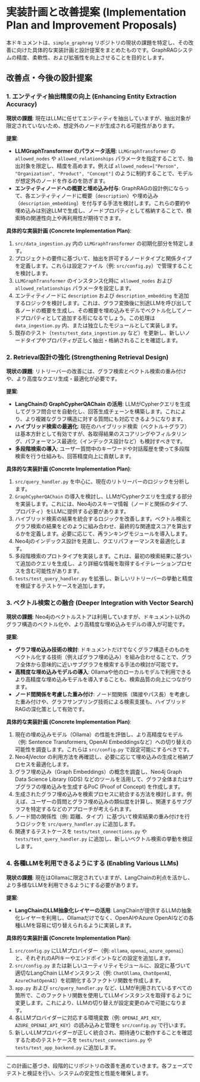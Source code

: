 # 実装計画と改善提案 (Implementation Plan and Improvement Proposals)

本ドキュメントは、`simple_graphrag` リポジトリの現状の課題を特定し、その改善に向けた具体的な実装計画と設計提案をまとめたものです。GraphRAGシステムの精度、柔軟性、および拡張性を向上させることを目的とします。

## 改善点・今後の設計提案

### 1. エンティティ抽出精度の向上 (Enhancing Entity Extraction Accuracy)

**現状の課題**: 現在はLLMに任せてエンティティを抽出していますが、抽出対象が限定されていないため、想定外のノードが生成される可能性があります。

**提案**:
*   **LLMGraphTransformer のパラメータ活用**: `LLMGraphTransformer` の `allowed_nodes` や `allowed_relationships` パラメータを指定することで、抽出対象を限定し、精度を高めます。例えば `allowed_nodes=["Person", "Organization", "Product", "Concept"]` のように制約することで、モデルが想定外のノードを作るのを防ぎます。
*   **エンティティノードへの概要と埋め込み付与**: GraphRAGの設計例にならって、各エンティティノードに概要（`description`）や埋め込み（`description_embedding`）を付与する手法を検討します。これらの要約や埋め込みは別途LLMで生成し、ノードプロパティとして格納することで、検索時の関連性向上や再利用性が期待できます。

**具体的な実装計画 (Concrete Implementation Plan)**:
1.  `src/data_ingestion.py` 内の `LLMGraphTransformer` の初期化部分を特定します。
2.  プロジェクトの要件に基づいて、抽出を許可するノードタイプと関係タイプを定義します。これらは設定ファイル（例: `src/config.py`）で管理することを検討します。
3.  `LLMGraphTransformer` のインスタンス化時に `allowed_nodes` および `allowed_relationships` パラメータを設定します。
4.  エンティティノードに `description` および `description_embedding` を追加するロジックを検討します。これは、グラフ変換後に別途LLMを呼び出して各ノードの概要を生成し、その概要を埋め込みモデルでベクトル化してノードプロパティとして追加する形になるでしょう。この処理は `data_ingestion.py` 内、または独立したモジュールとして実装します。
5.  既存のテスト（`tests/test_data_ingestion.py` など）を更新し、新しいノードタイプやプロパティが正しく抽出・格納されることを確認します。

### 2. Retrieval設計の強化 (Strengthening Retrieval Design)

**現状の課題**: リトリーバーの改善には、グラフ検索とベクトル検索の重み付けや、より高度なクエリ生成・最適化が必要です。

**提案**:
*   **LangChainの GraphCypherQAChain の活用**: LLMがCypherクエリを生成してグラフ問合せを自動化し、回答生成チェーンを構築します。これにより、より複雑なグラフ構造に対する質問にも対応できるようになります。
*   **ハイブリッド検索の最適化**: 現在のハイブリッド検索（ベクトル＋グラフ）は基本方針として有効ですが、各取得結果のスコアリングやフィルタリング、パフォーマンス最適化（インデックス設計など）も検討すべきです。
*   **多段階検索の導入**: ユーザー質問中のキーワードや対話履歴を使って多段階検索を行う仕組みも、回答精度向上に貢献します。

**具体的な実装計画 (Concrete Implementation Plan)**:
1.  `src/query_handler.py` を中心に、現在のリトリーバーのロジックを分析します。
2.  `GraphCypherQAChain` の導入を検討し、LLMがCypherクエリを生成する部分を実装します。これには、Neo4jのスキーマ情報（ノードと関係のタイプ、プロパティ）をLLMに提供する必要があります。
3.  ハイブリッド検索の結果を統合するロジックを改善します。ベクトル検索とグラフ検索の結果をどのように組み合わせ、最終的な関連度スコアを算出するかを定義します。必要に応じて、再ランキングモジュールを導入します。
4.  Neo4jのインデックス設計を見直し、クエリパフォーマンスを最適化します。
5.  多段階検索のプロトタイプを実装します。これは、最初の検索結果に基づいて追加のクエリを生成し、より詳細な情報を取得するイテレーションプロセスを含む可能性があります。
6.  `tests/test_query_handler.py` を拡張し、新しいリトリーバーの挙動と精度を検証するテストケースを追加します。

### 3. ベクトル検索との融合 (Deeper Integration with Vector Search)

**現状の課題**: Neo4jのベクトルストアは利用していますが、ドキュメント以外のグラフ構造のベクトル化や、より高精度な埋め込みモデルの導入が可能です。

**提案**:
*   **グラフ埋め込み技術の検討**: ドキュメントだけでなくグラフ構造そのものをベクトル化する技術（例えばグラフ埋め込み）を組み合わせることで、グラフ全体から意味的に近いサブグラフを検索する手法の検討が可能です。
*   **高精度な埋め込みモデルの導入**: Ollamaや他のローカルモデルで利用できるより高精度な埋め込みモデルを導入することも、検索品質の向上につながります。
*   **ノード間関係を考慮した重み付け**: ノード間関係（隣接やパス長）を考慮した重み付けや、グラフサンプリング技術による検索支援も、ハイブリッドRAGの深化策として有効です。

**具体的な実装計画 (Concrete Implementation Plan)**:
1.  現在の埋め込みモデル（Ollama）の性能を評価し、より高精度なモデル（例: Sentence Transformers, OpenAI Embeddingsなど）への切り替えの可能性を調査します。これらは `src/config.py` で設定可能にするべきです。
2.  Neo4jVector の利用方法を再確認し、必要に応じて埋め込みの生成と格納プロセスを最適化します。
3.  グラフ埋め込み（Graph Embeddings）の概念を調査し、Neo4j Graph Data Science Library (GDS) などのツールを活用して、グラフ全体またはサブグラフの埋め込みを生成するPoC (Proof of Concept) を作成します。
4.  生成されたグラフ埋め込みを検索プロセスに統合する方法を検討します。例えば、ユーザーの質問とグラフ埋め込みの類似度を計算し、関連するサブグラフを特定するなどのアプローチが考えられます。
5.  ノード間の関係性（例: 距離、タイプ）に基づいて検索結果の重み付けを行うロジックを `src/query_handler.py` に追加します。
6.  関連するテストケースを `tests/test_connections.py` や `tests/test_query_handler.py` に追加し、新しいベクトル検索の挙動を検証します。

### 4. 各種LLMを利用できるようにする (Enabling Various LLMs)

**現状の課題**: 現在はOllamaに限定されていますが、LangChainの利点を活かし、より多様なLLMを利用できるようにする必要があります。

**提案**:
*   **LangChainのLLM抽象化レイヤーの活用**: LangChainが提供するLLMの抽象化レイヤーを利用し、Ollamaだけでなく、OpenAIやAzure OpenAIなどの各種LLMを容易に切り替えられるように実装します。

**具体的な実装計画 (Concrete Implementation Plan)**:
1.  `src/config.py` にLLMプロバイダー（例: `ollama`, `openai`, `azure_openai`）と、それぞれのAPIキーやエンドポイントなどの設定を追加します。
2.  `src/config.py` または新しいユーティリティモジュールに、設定に基づいて適切なLangChain LLMインスタンス（例: `ChatOllama`, `ChatOpenAI`, `AzureChatOpenAI`）を初期化するファクトリ関数を作成します。
3.  `app.py` および `src/query_handler.py` など、LLMが利用されているすべての箇所で、このファクトリ関数を使用してLLMインスタンスを取得するように変更します。これにより、LLMの切り替えが設定変更のみで可能になります。
4.  各LLMプロバイダーに対応する環境変数（例: `OPENAI_API_KEY`, `AZURE_OPENAI_API_KEY`）の読み込みと管理を `src/config.py` で行います。
5.  新しいLLMプロバイダーが正しく統合され、期待通りに動作することを確認するためのテストケースを `tests/test_connections.py` や `tests/test_app_backend.py` に追加します。

---

この計画に基づき、段階的にリポジトリの改善を進めていきます。各フェーズでテストと検証を行い、システムの安定性と性能を確保します。

